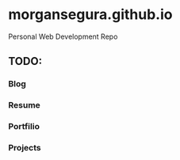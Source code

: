 # morgansegura.github.io
Personal Web Development Repo

## TODO:

### Blog

### Resume

### Portfilio

### Projects
